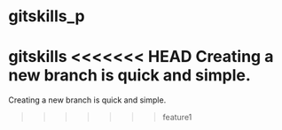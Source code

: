 # gitskills_p
gitskills
<<<<<<< HEAD
Creating a new branch is quick and simple.
=======
Creating a new branch is quick and simple.
>>>>>>> feature1
